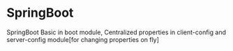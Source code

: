 # SpringBoot
SpringBoot Basic in boot module, 
Centralized properties in client-config and server-config module[for changing properties on fly]

